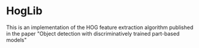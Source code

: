 # HogLib
This is an implementation of the HOG feature extraction algorithm published in the paper "Object detection with discriminatively trained part-based models"
